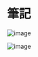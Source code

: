 # 筆記

![image](https://github.com/169628/NOTE_react_shopping_car/assets/101496049/c3ef4a99-8e6a-4046-8deb-22084092d386)

![image](https://github.com/169628/NOTE_react_shopping_car/assets/101496049/7d8d56c1-358b-4581-8969-4dd10ce99b7c)


